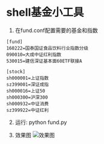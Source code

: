 # shell基金小工具

1. 在fund.conf配置需要的基金和指数

``` 
[fund]
160222=国泰国证食品饮料行业指数分级
090010=大成中证红利指数
530015=建信深证基本面60ETF联接A

[stock]
sh000001=上证指数
sz399001=深证成指
sh000016=上证50
sh000300=沪深300
sh000932=中证消费
sz399922=中证红利
```

2. 运行: python fund.py

3. 效果图 ![效果图](https://github.com/bbdle/Fund/raw/master/photo.png)
